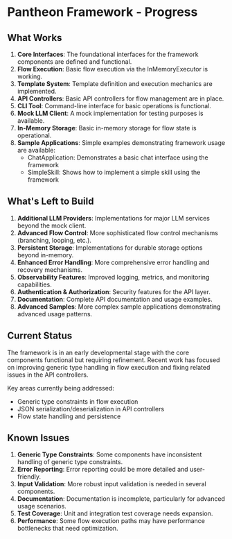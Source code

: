 # Pantheon Framework - Progress

## What Works
1. **Core Interfaces**: The foundational interfaces for the framework components are defined and functional.
2. **Flow Execution**: Basic flow execution via the InMemoryExecutor is working.
3. **Template System**: Template definition and execution mechanics are implemented.
4. **API Controllers**: Basic API controllers for flow management are in place.
5. **CLI Tool**: Command-line interface for basic operations is functional.
6. **Mock LLM Client**: A mock implementation for testing purposes is available.
7. **In-Memory Storage**: Basic in-memory storage for flow state is operational.
8. **Sample Applications**: Simple examples demonstrating framework usage are available:
   - ChatApplication: Demonstrates a basic chat interface using the framework
   - SimpleSkill: Shows how to implement a simple skill using the framework

## What's Left to Build
1. **Additional LLM Providers**: Implementations for major LLM services beyond the mock client.
2. **Advanced Flow Control**: More sophisticated flow control mechanisms (branching, looping, etc.).
3. **Persistent Storage**: Implementations for durable storage options beyond in-memory.
4. **Enhanced Error Handling**: More comprehensive error handling and recovery mechanisms.
5. **Observability Features**: Improved logging, metrics, and monitoring capabilities.
6. **Authentication & Authorization**: Security features for the API layer.
7. **Documentation**: Complete API documentation and usage examples.
8. **Advanced Samples**: More complex sample applications demonstrating advanced usage patterns.

## Current Status
The framework is in an early developmental stage with the core components functional but requiring refinement. Recent work has focused on improving generic type handling in flow execution and fixing related issues in the API controllers.

Key areas currently being addressed:
- Generic type constraints in flow execution
- JSON serialization/deserialization in API controllers
- Flow state handling and persistence

## Known Issues
1. **Generic Type Constraints**: Some components have inconsistent handling of generic type constraints.
2. **Error Reporting**: Error reporting could be more detailed and user-friendly.
3. **Input Validation**: More robust input validation is needed in several components.
4. **Documentation**: Documentation is incomplete, particularly for advanced usage scenarios.
5. **Test Coverage**: Unit and integration test coverage needs expansion.
6. **Performance**: Some flow execution paths may have performance bottlenecks that need optimization.

